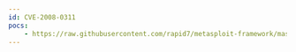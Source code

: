 ```yaml
---
id: CVE-2008-0311
pocs:
    - https://raw.githubusercontent.com/rapid7/metasploit-framework/master/modules/exploits/windows/misc/borland_starteam.rb
---
```

